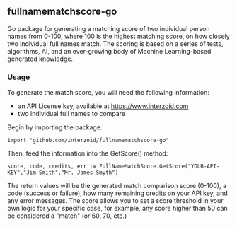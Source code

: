 ## fullnamematchscore-go

Go package for generating a matching score of two individual person names from 0-100, where 100 is the highest matching score, on how closely two individual full names match. The scoring is based on a series of tests, algorithms, AI, and an ever-growing body of Machine Learning-based generated knowledge.

### Usage

To generate the match score, you will need the following information:

- an API License key, available at https://www.interzoid.com
- two individual full names to compare

Begin by importing the package:

    import "github.com/interzoid/fullnamematchscore-go"

Then, feed the information into the GetScore() method:

    score, code, credits, err := FullNameMatchScore.GetScore("YOUR-API-KEY","Jim Smith","Mr. James Smyth")


The return values will be the generated match comparison score (0-100), a code (success or failure), how many remaining credits on your API key, and any error messages. The score allows you to set a score threshold in your own logic for your specific case, for example, any score higher than 50 can be considered a "match" (or 60, 70, etc.)